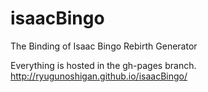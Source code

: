 isaacBingo
==========

The Binding of Isaac Bingo Rebirth Generator

Everything is hosted in the gh-pages branch.
http://ryugunoshigan.github.io/isaacBingo/
